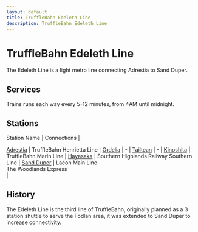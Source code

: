 ```yaml
---
layout: default
title: TruffleBahn Edeleth Line
description: TruffleBahn Edeleth Line
---
```


# TruffleBahn Edeleth Line
The Edeleth Line is a light metro line connecting Adrestia to Sand Duper.

## Services
Trains runs each way every 5-12 minutes, from 4AM until midnight.

## Stations

Station Name | Connections |

[Adrestia](/rail-stations/adrestia) | TruffleBahn Henrietta Line | 
[Ordelia](/rail-stations/ordelia) | - | 
[Tailtean](/rail-stations/tailtean) | - | 
[Kinoshita](/rail-stations/kinoshita) | TruffleBahn Marin Line | 
[Hayasaka](/rail-stations/Hayasaka) | Southern Highlands Railway Southern Line | 
[Sand Duper](/rail-stations/sand-duper) | Lacon Main Line <br> The Woodlands Express <br>| 

## History
The Edeleth Line is the third line of TruffleBahn, originally planned as a 3 station shuttle to serve the Fodlan area, it was extended to Sand Duper to increase connectivity.
